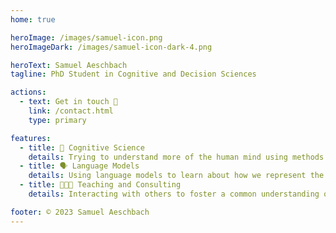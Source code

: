 ```yaml
---
home: true

heroImage: /images/samuel-icon.png
heroImageDark: /images/samuel-icon-dark-4.png

heroText: Samuel Aeschbach
tagline: PhD Student in Cognitive and Decision Sciences

actions:
  - text: Get in touch 🚀
    link: /contact.html
    type: primary

features:
  - title: 🧠 Cognitive Science
    details: Trying to understand more of the human mind using methods and perspectives of cognitive science. 
  - title: 🗣 Language Models
    details: Using language models to learn about how we represent the world in memory.
  - title: 👨🏾‍🏫 Teaching and Consulting
    details: Interacting with others to foster a common understanding of goals and tools.

footer: © 2023 Samuel Aeschbach 
---
```


